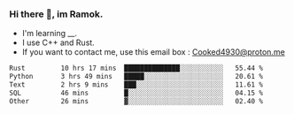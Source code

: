 ### Hi there 👋, im Ramok.

- I'm learning __.
- I use C++ and Rust.
- If you want to contact me, use this email box : Cooked4930@proton.me

<!--START_SECTION:waka-->

```txt
Rust         10 hrs 17 mins  ██████████████░░░░░░░░░░░   55.44 %
Python       3 hrs 49 mins   █████░░░░░░░░░░░░░░░░░░░░   20.61 %
Text         2 hrs 9 mins    ███░░░░░░░░░░░░░░░░░░░░░░   11.61 %
SQL          46 mins         █░░░░░░░░░░░░░░░░░░░░░░░░   04.15 %
Other        26 mins         ▓░░░░░░░░░░░░░░░░░░░░░░░░   02.40 %
```

<!--END_SECTION:waka-->
